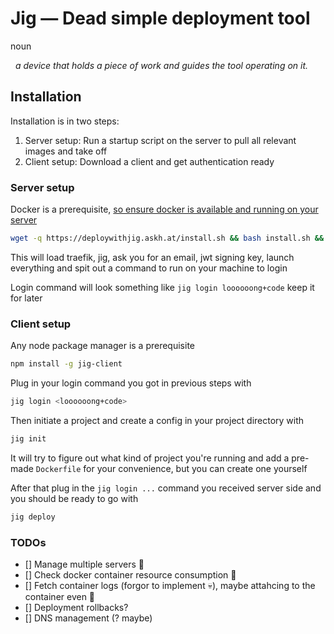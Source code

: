# Jig — Dead simple deployment tool

noun

&nbsp; _a device that holds a piece of work and guides the tool operating on it._

## Installation

Installation is in two steps:

1. Server setup: Run a startup script on the server to pull all relevant images and take off
2. Client setup: Download a client and get authentication ready

### Server setup

Docker is a prerequisite, [so ensure docker is available and running on your server](https://docs.docker.com/engine/install/)

```bash
wget -q https://deploywithjig.askh.at/install.sh && bash install.sh && rm install.sh
```

This will load traefik, jig, ask you for an email, jwt signing key, launch everything and spit out a command to run on your machine to login

Login command will look something like `jig login loooooong+code` keep it for later

### Client setup

Any node package manager is a prerequisite

```bash
npm install -g jig-client
```

Plug in your login command you got in previous steps with

```bash
jig login <loooooong+code>
```

Then initiate a project and create a config in your project directory with

```bash
jig init
```

It will try to figure out what kind of project you're running and add a pre-made `Dockerfile` for your convenience, but you can create one yourself

After that plug in the `jig login ...` command you received server side and you should be ready to go with

```bash
jig deploy
```

### TODOs

- [] Manage multiple servers 🌿
- [] Check docker container resource consumption 💸
- [] Fetch container logs (forgor to implement 💀), maybe attahcing to the container even 🤔
- [] Deployment rollbacks?
- [] DNS management (? maybe)

